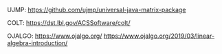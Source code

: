 UJMP:	https://github.com/ujmp/universal-java-matrix-package

COLT:	https://dst.lbl.gov/ACSSoftware/colt/

OJALGO:	https://www.ojalgo.org/
		https://www.ojalgo.org/2019/03/linear-algebra-introduction/
